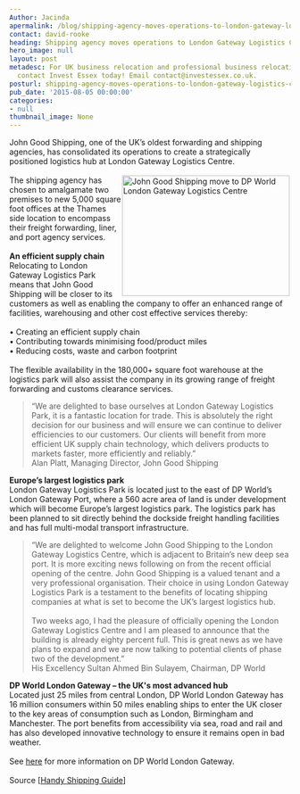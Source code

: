 ```yaml
---
Author: Jacinda
apermalink: /blog/shipping-agency-moves-operations-to-london-gateway-logistics-centre
contact: david-rooke
heading: Shipping agency moves operations to London Gateway Logistics Centre
hero_image: null
layout: post
metadesc: For UK business relocation and professional business relocation services
  contact Invest Essex today! Email contact@investessex.co.uk.
posturl: shipping-agency-moves-operations-to-london-gateway-logistics-centre
pub_date: '2015-08-05 00:00:00'
categories:
- null
thumbnail_image: None
---
```


<p>John Good Shipping, one of the UK’s oldest forwarding and shipping agencies, has consolidated its operations to create a strategically positioned logistics hub at London Gateway Logistics Centre.<br/><br/><img alt='John Good Shipping move to DP World London Gateway Logistics Centre' src='//images-investessex.firebaseapp.com/uploads/blog/Logistics_DP_World.jpg' style='float:right; height:216px; margin-left:2px; margin-right:2px; width:300px'/>The shipping agency has chosen to amalgamate two premises to new 5,000 square foot offices at the Thames side location to encompass their freight forwarding, liner, and port agency services.<br/><br/><strong>An efficient supply chain</strong><br/>Relocating to London Gateway Logistics Park means that John Good Shipping will be closer to its customers as well as enabling the company to offer an enhanced range of facilities, warehousing and other cost effective services thereby:<br/><br/>• Creating an efficient supply chain<br/>• Contributing towards minimising food/product miles<br/>• Reducing costs, waste and carbon footprint<br/><br/>The flexible availability in the 180,000+ square foot warehouse at the logistics park will also assist the company in its growing range of freight forwarding and customs clearance services.</p><blockquote><p>“We are delighted to base ourselves at London Gateway Logistics Park, it is a fantastic location for trade. This is absolutely the right decision for our business and will ensure we can continue to deliver efficiencies to our customers. Our clients will benefit from more efficient UK supply chain technology, which delivers products to markets faster, more efficiently and reliably.”<br/>Alan Platt, Managing Director, John Good Shipping</p></blockquote><p><strong>Europe’s largest logistics park</strong><br/>London Gateway Logistics Park is located just to the east of DP World’s London Gateway Port, where a 560 acre area of land is under development which will become Europe’s largest logistics park. The logistics park has been planned to sit directly behind the dockside freight handling facilities and has full multi-modal transport infrastructure.</p><blockquote><p>“We are delighted to welcome John Good Shipping to the London Gateway Logistics Centre, which is adjacent to Britain’s new deep sea port. It is more exciting news following on from the recent official opening of the centre. John Good Shipping is a valued tenant and a very professional organisation. Their choice in using London Gateway Logistics Park is a testament to the benefits of locating shipping companies at what is set to become the UK’s largest logistics hub.<br/><br/>Two weeks ago, I had the pleasure of officially opening the London Gateway Logistics Centre and I am pleased to announce that the building is already eighty percent full. This is great news as we have plans to expand and we are now talking to potential clients of phase two of the development.”<br/>His Excellency Sultan Ahmed Bin Sulayem, Chairman, DP World</p></blockquote><p><strong>DP World London Gateway – the UK's most advanced hub</strong><br/>Located just 25 miles from central London, DP World London Gateway has 16 million consumers within 50 miles enabling ships to enter the UK closer to the key areas of consumption such as London, Birmingham and Manchester. The port benefits from accessibility via sea, road and rail and has also developed innovative technology to ensure it remains open in bad weather.<br/><br/>See <a href='http://www.investessex.co.uk/studies/place-studies/london-gateway-port/' target='_blank'>here</a> for more information on DP World London Gateway.<br/><br/>Source [<a href='http://www.handyshippingguide.com/shipping-news/iconic-freight-forwarding-and-shipping-agency-group-switch-to-london-gateway-logistics-centre_6564' target='_blank'>Handy Shipping Guide</a>]</p>